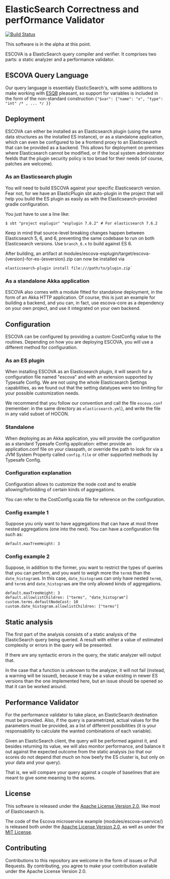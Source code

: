 ElasticSearch Correctness and perfOrmance Validator
===================================================

[![Build Status](https://travis-ci.org/openshine/escova.svg?branch=master)](https://travis-ci.org/openshine/escova)

This software is in the alpha at this point.

ESCOVA is a ElasticSearch query compiler and verifier. It comprises
two parts: a static analyzer and a performance validator.

ESCOVA Query Language
---------------------

Our query language is essentialy ElasticSearch's, with some additions
to make working with [ESQB][esqb] pleasant, so support for variables is
included in the form of the non-standard construction `{"$var":
{"name": "x", "type": "int" /* , ... */ }}`


Deployment
----------

ESCOVA can either be installed as an Elasticsearch plugin (using the
same data structures as the installed ES instance), or as a standalone
application, which can even be configured to be a frontend proxy to an
Elasticsearch that can be provided as a backend. This allows for
deployment on premises where Elasticsearch cannot be modified, or if
the local system administrator feelds that the plugin security policy
is too broad for their needs (of course, patches are welcome).

### As an Elasticsearch plugin

You will need to build ESCOVA against your specific Elasticsearch
version. Fear not, for we have an ElasticPlugin sbt auto-plugin in the
project that will help you build the ES plugin as easily as with the
Elasticsearch-provided gradle configuration.

You just have to use a line like:

    $ sbt "project esplugin" "esplugin 7.6.2" # For elasticsearch 7.6.2

Keep in mind that source-level breaking changes happen between
Elasticsearch 5, 6, and 6, preventing the same codebase to run on both
Elasticsearch versions. Use `branch_6.x` to build against ES 6.

After building, an artifact at
modules/escova-esplugin/target/escova-{version}-for-es-{esversion}.zip
can now be installed via 

    elasticsearch-plugin install file:///path/to/plugin.zip`


### As a standalone Akka application

ESCOVA also comes with a module fitted for standalone deployment, in
the form of an Akka HTTP application. Of course, this is just an
example for building a backend, and you can, in fact, use escova-core
as a dependency on your own project, and use it integrated on your own
backend.


Configuration
-------------

ESCOVA can be configured by providing a custom CostConfig value to the
routines. Depending on how you are deploying ESCOVA, you will use a
different method for configuration. 

### As an ES plugin

When installing ESCOVA as an Elasticsearch plugin, it will search for
a configuration file named "escova" and with an extension supported by
Typesafe Config. We are not using the whole Elasticsearch Settings
capabilities, as we found out that the setting datatypes were too
limiting for your possible customization needs.

We recommend that you follow our convention and call the file
`escova.conf` (remember: in the same directory as
`elasticsearch.yml`), and write the file in any valid subset
of HOCON.

### Standalone

When deploying as an Akka application, you will provide the
configuration as a standard Typesafe Config application: either
provide an application.conf file on your classpath, or override the
path to look for via a JVM System Property called `config.file` or
other supported methods by Typesafe Config.


### Configuration explanation

Configuration allows to customize the node cost and to enable
allowing/forbidding of certain kinds of aggregations.

You can refer to the CostConfig.scala file for reference on the
configuration.

### Config example 1

Suppose you only want to have aggregations that can have at most three
nested aggregations (one into the next). You can have a configuration
file such as:

    default.maxTreeHeight: 3

### Config example 2

Suppose, in addition to the former, you want to restrict the types of
queries that you can perform, and you want to weigh more the `term`s
than the `date_histogram`s. In this case, `date_histogram`s can only
have nested `term`s, and `term`s and `date_histogram`s are the only
allowed kinds of aggregations.

    default.maxTreeHeight: 3
	default.allowlistChildren: ["terms", "date_histogram"]
	custom.terms.defaultNodeCost: 10
	custom.date_histogram.allowlistChildren: ["terms"]


Static analysis
---------------

The first part of the analysis consists of a static analysis of the
ElasticSearch query being queried. A result with either a value of
estimated complexity or errors in the query will be presented.

If there are any syntactic errors in the query, the static analyzer
will output that.

In the case that a function is unknown to the analyzer, it will not
fail (instead, a warning will be issued), because it may be a value
existing in newer ES versions than the one implemented here, but an
issue should be opened so that it can be worked around.


Performance Validator
---------------------

For the performance validator to take place, an ElasticSearch
destination must be provided. Also, if the query is parametrized,
actual values for the parameters must be provided, as a list of
different possibilities (it is your responsability to calculate the
wanted combinations of each variable).

Given an ElasticSearch client, the query will be performed against it,
and besides returning its value, we will also monitor performance, and
balance it out against the expected outcome from the static analysis
(so that our scores do not depend *that much* on how beefy the ES
cluster is, but only on your data and your query).

That is, we will compare your query against a couple of baselines that
are meant to give some meaning to the scores.


License
-------

This software is released under the [Apache License Version
2.0](https://opensource.org/licenses/Apache-2.0), like most of
Elasticsearch is.

The code of the Escova microservice example (modules/escova-uservice/)
is released both under the [Apache License Version
2.0](https://opensource.org/licenses/Apache-2.0), as well as under the
[MIT License](https://opensource.org/licenses/MIT).

Contributing
------------

Contributions to this repository are welcome in the form of issues
or Pull Requests. By contributing, you agree to make your
contribution available under the Apache License Version 2.0.


  [esqb]: https://github.com/openshine/python-esqb/
